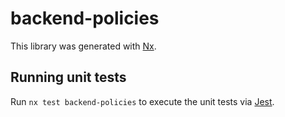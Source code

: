 # backend-policies

This library was generated with [Nx](https://nx.dev).

## Running unit tests

Run `nx test backend-policies` to execute the unit tests via [Jest](https://jestjs.io).
